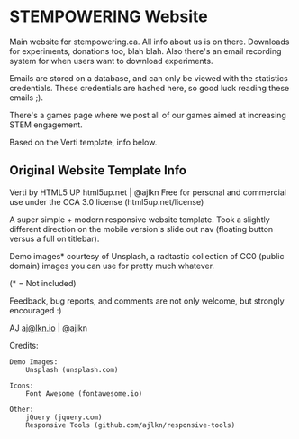 # STEMPOWERING Website

Main website for stempowering.ca. All info about us is on there.
Downloads for experiments, donations too, blah blah.
Also there's an email recording system for when users want to download experiments.

Emails are stored on a database, and can only be viewed with the statistics credentials.
These credentials are hashed here, so good luck reading these emails ;).

There's a games page where we post all of our games aimed at increasing STEM engagement.

Based on the Verti template, info below.

## Original Website Template Info

Verti by HTML5 UP
html5up.net | @ajlkn
Free for personal and commercial use under the CCA 3.0 license (html5up.net/license)


A super simple + modern responsive website template. Took a slightly different direction
on the mobile version's slide out nav (floating button versus a full on titlebar).

Demo images* courtesy of Unsplash, a radtastic collection of CC0 (public domain) images
you can use for pretty much whatever.

(* = Not included)

Feedback, bug reports, and comments are not only welcome, but strongly encouraged :)

AJ
aj@lkn.io | @ajlkn


Credits:

	Demo Images:
		Unsplash (unsplash.com)

	Icons:
		Font Awesome (fontawesome.io)

	Other:
		jQuery (jquery.com)
		Responsive Tools (github.com/ajlkn/responsive-tools)
